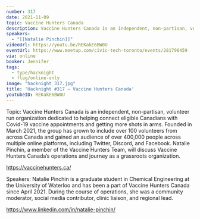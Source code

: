 ```yaml
---
number: 317
date: 2021-11-09
topic: Vaccine Hunters Canada
description: Vaccine Hunters Canada is an independent, non-partisan, volunteer run organization dedicated to helping connect eligible Canadians with Covid-19 vaccine appointments and getting more shots in arms. Founded in March 2021, the group has grown to include over 100 volunteers from across Canada and gained an audience of over 400,000 people across multiple online platforms, including Twitter, Discord, and Facebook. Natalie Pinchin, a member of the Vaccine Hunters Team, will discuss Vaccine Hunters Canada’s operations and journey as a grassroots organization. https://vaccinehunters.ca/
speakers:
  - "[[Natalie Pinchin]]"
videoUrl: https://youtu.be/REKakE6BW0U
eventUrl: https://www.meetup.com/civic-tech-toronto/events/281796459
via: online
booker: Jennifer
tags:
  - type/hacknight
  - flag/online-only
image: "hacknight_317.jpg"
title: 'Hacknight #317 – Vaccine Hunters Canada'
youtubeID: REKakE6BW0U
---
```


Topic:
Vaccine Hunters Canada is an independent, non-partisan, volunteer run organization dedicated to helping connect eligible Canadians with Covid-19 vaccine appointments and getting more shots in arms. Founded in March 2021, the group has grown to include over 100 volunteers from across Canada and gained an audience of over 400,000 people across multiple online platforms, including Twitter, Discord, and Facebook. Natalie Pinchin, a member of the Vaccine Hunters Team, will discuss Vaccine Hunters Canada’s operations and journey as a grassroots organization.

https://vaccinehunters.ca/

Speakers:
Natalie Pinchin is a graduate student in Chemical Engineering at the University of Waterloo and has been a part of Vaccine Hunters Canada since April 2021. During the course of operations, she was a community moderator, social media contributor, clinic liaison, and regional lead.

https://www.linkedin.com/in/natalie-pinchin/